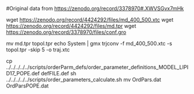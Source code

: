 

#Original data from https://zenodo.org/record/3378970#.XWVSGvx7mHk

wget https://zenodo.org/record/4424292/files/md_400_500.xtc
wget https://zenodo.org/record/4424292/files/md.tpr
wget https://zenodo.org/record/3378970/files/conf.gro

mv md.tpr topol.tpr
echo System | gmx trjconv -f md_400_500.xtc -s topol.tpr -skip 5 -o traj.xtc

cp ../../../../../scripts/orderParm_defs/order_parameter_definitions_MODEL_LIPID17_POPE.def defFILE.def
sh ../../../../../scripts/order_parameters_calculate.sh
mv OrdPars.dat OrdParsPOPE.dat

